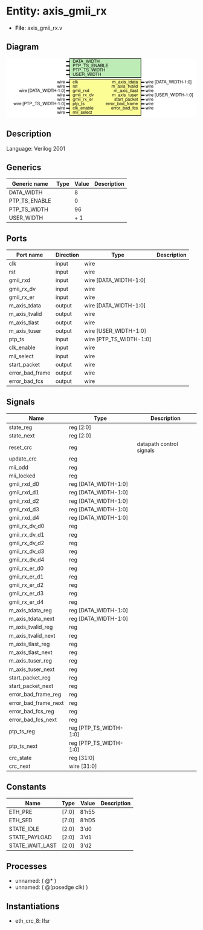 # Entity: axis_gmii_rx

- **File**: axis_gmii_rx.v
## Diagram

![Diagram](axis_gmii_rx.svg "Diagram")
## Description

Language: Verilog 2001
 
## Generics

| Generic name  | Type | Value | Description |
| ------------- | ---- | ----- | ----------- |
| DATA_WIDTH    |      | 8     |             |
| PTP_TS_ENABLE |      | 0     |             |
| PTP_TS_WIDTH  |      | 96    |             |
| USER_WIDTH    |      | + 1   |             |
## Ports

| Port name       | Direction | Type                    | Description |
| --------------- | --------- | ----------------------- | ----------- |
| clk             | input     | wire                    |             |
| rst             | input     | wire                    |             |
| gmii_rxd        | input     | wire [DATA_WIDTH-1:0]   |             |
| gmii_rx_dv      | input     | wire                    |             |
| gmii_rx_er      | input     | wire                    |             |
| m_axis_tdata    | output    | wire [DATA_WIDTH-1:0]   |             |
| m_axis_tvalid   | output    | wire                    |             |
| m_axis_tlast    | output    | wire                    |             |
| m_axis_tuser    | output    | wire [USER_WIDTH-1:0]   |             |
| ptp_ts          | input     | wire [PTP_TS_WIDTH-1:0] |             |
| clk_enable      | input     | wire                    |             |
| mii_select      | input     | wire                    |             |
| start_packet    | output    | wire                    |             |
| error_bad_frame | output    | wire                    |             |
| error_bad_fcs   | output    | wire                    |             |
## Signals

| Name                 | Type                   | Description               |
| -------------------- | ---------------------- | ------------------------- |
| state_reg            | reg [2:0]              |                           |
| state_next           | reg [2:0]              |                           |
| reset_crc            | reg                    | datapath control signals  |
| update_crc           | reg                    |                           |
| mii_odd              | reg                    |                           |
| mii_locked           | reg                    |                           |
| gmii_rxd_d0          | reg [DATA_WIDTH-1:0]   |                           |
| gmii_rxd_d1          | reg [DATA_WIDTH-1:0]   |                           |
| gmii_rxd_d2          | reg [DATA_WIDTH-1:0]   |                           |
| gmii_rxd_d3          | reg [DATA_WIDTH-1:0]   |                           |
| gmii_rxd_d4          | reg [DATA_WIDTH-1:0]   |                           |
| gmii_rx_dv_d0        | reg                    |                           |
| gmii_rx_dv_d1        | reg                    |                           |
| gmii_rx_dv_d2        | reg                    |                           |
| gmii_rx_dv_d3        | reg                    |                           |
| gmii_rx_dv_d4        | reg                    |                           |
| gmii_rx_er_d0        | reg                    |                           |
| gmii_rx_er_d1        | reg                    |                           |
| gmii_rx_er_d2        | reg                    |                           |
| gmii_rx_er_d3        | reg                    |                           |
| gmii_rx_er_d4        | reg                    |                           |
| m_axis_tdata_reg     | reg [DATA_WIDTH-1:0]   |                           |
| m_axis_tdata_next    | reg [DATA_WIDTH-1:0]   |                           |
| m_axis_tvalid_reg    | reg                    |                           |
| m_axis_tvalid_next   | reg                    |                           |
| m_axis_tlast_reg     | reg                    |                           |
| m_axis_tlast_next    | reg                    |                           |
| m_axis_tuser_reg     | reg                    |                           |
| m_axis_tuser_next    | reg                    |                           |
| start_packet_reg     | reg                    |                           |
| start_packet_next    | reg                    |                           |
| error_bad_frame_reg  | reg                    |                           |
| error_bad_frame_next | reg                    |                           |
| error_bad_fcs_reg    | reg                    |                           |
| error_bad_fcs_next   | reg                    |                           |
| ptp_ts_reg           | reg [PTP_TS_WIDTH-1:0] |                           |
| ptp_ts_next          | reg [PTP_TS_WIDTH-1:0] |                           |
| crc_state            | reg [31:0]             |                           |
| crc_next             | wire [31:0]            |                           |
## Constants

| Name            | Type  | Value | Description |
| --------------- | ----- | ----- | ----------- |
| ETH_PRE         | [7:0] | 8'h55 |             |
| ETH_SFD         | [7:0] | 8'hD5 |             |
| STATE_IDLE      | [2:0] | 3'd0  |             |
| STATE_PAYLOAD   | [2:0] | 3'd1  |             |
| STATE_WAIT_LAST | [2:0] | 3'd2  |             |
## Processes
- unnamed: ( @* )
- unnamed: ( @(posedge clk) )
## Instantiations

- eth_crc_8: lfsr
